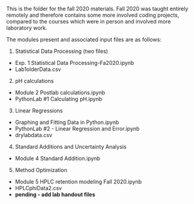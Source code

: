 This is the folder for the fall 2020 materials. Fall 2020 was taught entirely remotely and therefore contains some more involved coding projects, compared to the courses which were in person and involved more laboratory work.

The modules present and associated input files are as follows:
1. Statistical Data Processing (two files)
  * Exp. 1 Statistical Data Processing-Fa2020.ipynb
  * Lab1olderData.csv
2. pH calculations
* Module 2 Postlab calculations.ipynb
* PythonLab #1 Calculating pH.ipynb
3. Linear Regressions 
* Graphing and Fitting Data in Python.ipynb
* PythonLab #2 - Linear Regression and Error.ipynb
* drylabdata.csv
4. Standard Additions and Uncertainty Analysis
* Module 4 Standard Addition.ipynb
5. Method Optimization
* Module 5 HPLC retention modeling Fall 2020.ipynb
* HPLCphiData2.csv
* <b> pending - add lab handout files </b>



